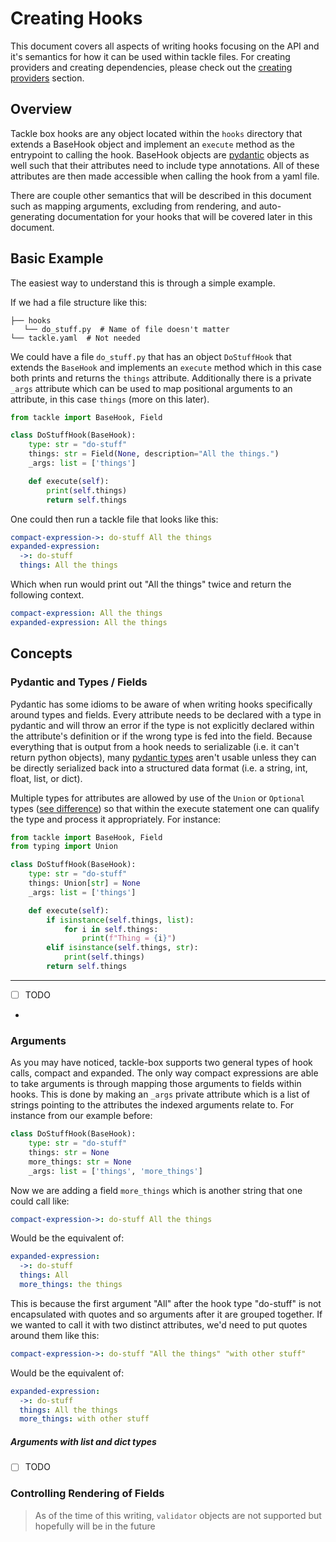 
# Creating Hooks

This document covers all aspects of writing hooks focusing on the API and it's semantics for how it can be used within tackle files. For creating providers and creating dependencies, please check out the [creating providers](creating-providers.md) section.

## Overview

Tackle box hooks are any object located within the `hooks` directory that extends a BaseHook object and implement an `execute` method as the entrypoint to calling the hook. BaseHook objects are [pydantic](https://github.com/samuelcolvin/pydantic) objects as well such that their attributes need to include type annotations. All of these attributes are then made accessible when calling the hook from a yaml file.

There are couple other semantics that will be described in this document such as mapping arguments, excluding from rendering, and auto-generating documentation for your hooks that will be covered later in this document.

## Basic Example

The easiest way to understand this is through a simple example.

If we had a file structure like this:

```
├── hooks
   └── do_stuff.py  # Name of file doesn't matter
└── tackle.yaml  # Not needed
```

We could have a file `do_stuff.py` that has an object `DoStuffHook` that extends the `BaseHook` and implements an `execute` method which in this case both prints and returns the `things` attribute. Additionally there is a private `_args` attribute which can be used to map positional arguments to an attribute, in this case `things` (more on this later).

```python
from tackle import BaseHook, Field

class DoStuffHook(BaseHook):
    type: str = "do-stuff"
    things: str = Field(None, description="All the things.")
    _args: list = ['things']

    def execute(self):
        print(self.things)
        return self.things
```

One could then run a tackle file that looks like this:

```yaml
compact-expression->: do-stuff All the things
expanded-expression:
  ->: do-stuff
  things: All the things
```

Which when run would print out "All the things" twice and return the following context.

```yaml
compact-expression: All the things
expanded-expression: All the things
```

## Concepts

### Pydantic and Types / Fields

Pydantic has some idioms to be aware of when writing hooks specifically around types and fields. Every attribute needs to be declared with a type in pydantic and will throw an error if the type is not explicitly declared within the attribute's definition or if the wrong type is fed into the field. Because everything that is output from a hook needs to serializable (i.e. it can't return python objects), many [pydantic types](https://pydantic-docs.helpmanual.io/usage/types/) aren't usable unless they can be directly serialized back into a structured data format (i.e. a string, int, float, list, or dict).  

Multiple types for attributes are allowed by use of the `Union` or `Optional` types ([see difference](https://stackoverflow.com/a/51710151/15781389)) so that within the execute statement one can qualify the type and process it appropriately. For instance:

```python
from tackle import BaseHook, Field
from typing import Union

class DoStuffHook(BaseHook):
    type: str = "do-stuff"
    things: Union[str] = None
    _args: list = ['things']

    def execute(self):
        if isinstance(self.things, list):
            for i in self.things:
                print(f"Thing = {i}")
        elif isinstance(self.things, str):
            print(self.things)
        return self.things
```
****

- [ ] TODO
-


### Arguments

As you may have noticed, tackle-box supports two general types of hook calls, compact and expanded. The only way compact expressions are able to take arguments is through mapping those arguments to fields within hooks.  This is done by making an `_args` private attribute which is a list of strings pointing to the attributes the indexed arguments relate to.  For instance from our example before:

```python
class DoStuffHook(BaseHook):
    type: str = "do-stuff"
    things: str = None
    more_things: str = None
    _args: list = ['things', 'more_things']
```

Now we are adding a field `more_things` which is another string that one could call like:

```yaml
compact-expression->: do-stuff All the things
```

Would be the equivalent of:

```yaml
expanded-expression:
  ->: do-stuff
  things: All
  more_things: the things
```

This is because the first argument "All" after the hook type "do-stuff" is not encapsulated with quotes and so arguments after it are grouped together. If we wanted to call it with two distinct attributes, we'd need to put quotes around them like this:

```yaml
compact-expression->: do-stuff "All the things" "with other stuff"
```

Would be the equivalent of:

```yaml
expanded-expression:
  ->: do-stuff
  things: All the things
  more_things: with other stuff
```

##### Arguments with list and dict types

- [ ] TODO

### Controlling Rendering of Fields




> As of the time of this writing, `validator` objects are not supported but hopefully will be in the future
